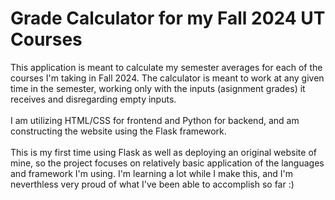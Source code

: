 <h1><strong>Grade Calculator for my Fall 2024 UT Courses</strong></h1>

This application is meant to calculate my semester averages for each of the courses I'm taking in Fall 2024. The calculator is meant to work at any given time in the semester, working only with the inputs (asignment grades) it receives and disregarding empty inputs.<br/>
<br/>
I am utilizing HTML/CSS for frontend and Python for backend, and am constructing the website using the Flask framework.<br/>
<br/>
This is my first time using Flask as well as deploying an original website of mine, so the project focuses on relatively basic application of the languages and framework I'm using. I'm learning a lot while I make this, and I'm neverthless very proud of what I've been able to accomplish so far :)
